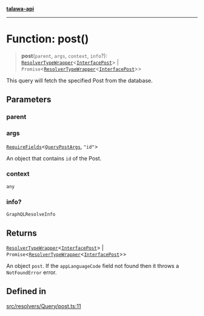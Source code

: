 [**talawa-api**](../../../../README.md)

***

# Function: post()

> **post**(`parent`, `args`, `context`, `info`?): [`ResolverTypeWrapper`](../../../../types/generatedGraphQLTypes/type-aliases/ResolverTypeWrapper.md)\<[`InterfacePost`](../../../../models/Post/interfaces/InterfacePost.md)\> \| `Promise`\<[`ResolverTypeWrapper`](../../../../types/generatedGraphQLTypes/type-aliases/ResolverTypeWrapper.md)\<[`InterfacePost`](../../../../models/Post/interfaces/InterfacePost.md)\>\>

This query will fetch the specified Post from the database.

## Parameters

### parent

### args

[`RequireFields`](../../../../types/generatedGraphQLTypes/type-aliases/RequireFields.md)\<[`QueryPostArgs`](../../../../types/generatedGraphQLTypes/type-aliases/QueryPostArgs.md), `"id"`\>

An object that contains `id` of the Post.

### context

`any`

### info?

`GraphQLResolveInfo`

## Returns

[`ResolverTypeWrapper`](../../../../types/generatedGraphQLTypes/type-aliases/ResolverTypeWrapper.md)\<[`InterfacePost`](../../../../models/Post/interfaces/InterfacePost.md)\> \| `Promise`\<[`ResolverTypeWrapper`](../../../../types/generatedGraphQLTypes/type-aliases/ResolverTypeWrapper.md)\<[`InterfacePost`](../../../../models/Post/interfaces/InterfacePost.md)\>\>

An object `post`. If the `appLanguageCode` field not found then it throws a `NotFoundError` error.

## Defined in

[src/resolvers/Query/post.ts:11](https://github.com/Suyash878/talawa-api/blob/e4413cec641a837926071678fed3c7f67234e31e/src/resolvers/Query/post.ts#L11)
